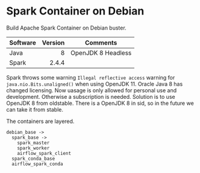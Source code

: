 # Spark Container on Debian

Build Apache Spark Container on Debian buster.


| Software | Version | Comments
| -------- | -------:| ---------
| Java     | 8       | OpenJDK 8 Headless
| Spark    | 2.4.4   |

Spark throws some warning `Illegal reflective access` warning for `java.nio.Bits.unaligned()` when using OpenJDK 11. 
Oracle Java 8 has changed licensing. Now uasage is only allowed for personal use and development. Otherwise a subscription
is needed.  Solution is to use OpenJDK 8 from oldstable. There is a OpenJDK 8 in sid, so in the future we can take it from
stable.

The containers are layered. 
```plain
debian_base -> 
  spark_base ->
    spark_master
    spark_worker
    airflow_spark_client
  spark_conda_base
  airflow_spark_conda
```